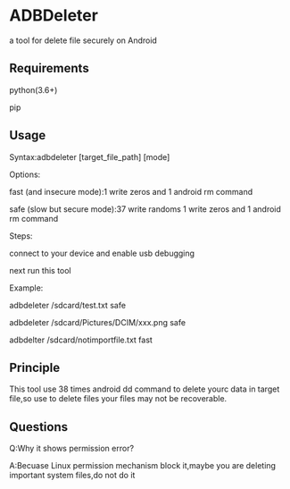 # ADBDeleter

a tool for delete file securely on Android

## Requirements

python(3.6+)

pip

## Usage

Syntax:adbdeleter [target_file_path] [mode]

Options:

fast (and insecure mode):1 write zeros and 1 android rm command

safe (slow but secure mode):37 write randoms 1 write zeros and 1 android rm command



Steps:

connect to your device and enable usb debugging

next run this tool

Example:

adbdeleter /sdcard/test.txt safe

adbdeleter /sdcard/Pictures/DCIM/xxx.png safe

adbdelter /sdcard/notimportfile.txt fast



## Principle

This tool use 38 times android dd command to delete yourc data in target file,so use to delete files your files may not be recoverable.

## Questions

Q:Why it shows permission error?

A:Becuase Linux permission mechanism block it,maybe you are deleting important system files,do not do it